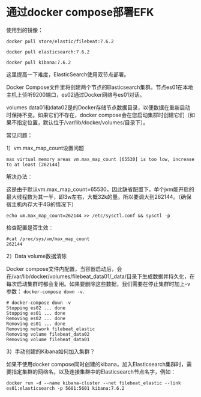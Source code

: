 # 通过docker compose部署EFK

使用到的镜像：

`docker pull store/elastic/filebeat:7.6.2`

`docker pull elasticsearch:7.6.2`

`docker pull kibana:7.6.2`

这里提高一下难度，ElasticSearch使用双节点部署。

Docker Compose文件里将创建两个节点的Elasticsearch集群。节点es01在本地主机上侦听9200端口，es02通过Docker网络与es01对话。

volumes data01和data02是的Docker存储节点数据目录，以便数据在重新启动时保持不变。如果它们不存在，docker compose会在您启动集群时创建它们（如果不指定位置，默认位于/var/lib/docker/volumes/目录下）。







常见问题：

1）vm.max\_map\_count设置问题

```text
max virtual memory areas vm.max_map_count [65530] is too low, increase to at least [262144]
```

解决办法：

这是由于默认vm.max\_map\_count=65530，因此缺省配置下，单个jvm能开启的最大线程数为其一半，即3w左右，大概32k的量。所以要调大到262144。（确保宿主机内存大于4G的情况下）

`echo vm.max_map_count=262144 >> /etc/sysctl.conf && sysctl -p`

检查配置是否生效：

```text
#cat /proc/sys/vm/max_map_count
262144
```

2）Data volume数据清除

Docker compose文件内配置，当容器启动后，会在/var/lib/docker/volumes/filebeat\_data01/\_data/目录下生成数据并持久化，在每次启动集群时都会复用。如果要删除这些数据，我们需要在停止集群时加上-v参数： `docker-compose down -v`.

```text
# docker-compose down -v
Stopping es02 ... done
Stopping es01 ... done
Removing es02 ... done
Removing es01 ... done
Removing network filebeat_elastic
Removing volume filebeat_data02
Removing volume filebeat_data01
```

3）手动创建的Kibana如何加入集群？

如果不使用docker compose同时创建的kibana，加入Elasticsearch集群时，需要指定集群的网络名，以及连接集群中的Elasticsearch节点名字，例如：

```text
docker run -d --name kibana-cluster --net filebeat_elastic --link es01:elasticsearch -p 5601:5601 kibana:7.6.2
```





